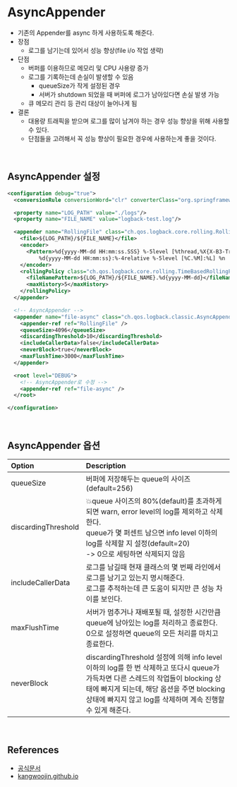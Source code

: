 # AsyncAppender

- 기존의 Appender를 async 하게 사용하도록 해준다.
- 장점
  - 로그를 남기는데 있어서 성능 향상(file i/o 작업 생략)
- 단점
  - 버퍼를 이용하므로 메모리 및 CPU 사용량 증가
  - 로그를 기록하는데 손실이 발생할 수 있음
    - queueSize가 작게 설정된 경우
    - 서버가 shutdown 되었을 때 버퍼에 로그가 남아있다면 손실 발생 가능
  - 큐 메모리 관리 등 관리 대상이 늘어나게 됨
- 결론
  - 대용량 트래픽을 받으며 로그를 많이 남겨야 하는 경우 성능 향상을 위해 사용할 수 있다.
  - 단점들을 고려해서 꼭 성능 향상이 필요한 경우에 사용하는게 좋을 것이다.

<br/>

## AsyncAppender 설정
```xml
<configuration debug="true">
  <conversionRule conversionWord="clr" converterClass="org.springframework.boot.logging.logback.ColorConverter" />

  <property name="LOG_PATH" value="./logs"/>
  <property name="FILE_NAME" value="logback-test.log"/>

  <appender name="RollingFile" class="ch.qos.logback.core.rolling.RollingFileAppender">
    <file>${LOG_PATH}/${FILE_NAME}</file>
    <encoder>
      <Pattern>%d{yyyy-MM-dd HH:mm:ss.SSS} %-5level [%thread,%X{X-B3-TraceId:-},%X{X-B3-SpanId:-},%X{X-Span-Export:-}] %logger{36} [%file:%line] - %msg ##%n</Pattern>
          %d{yyyy-MM-dd HH:mm:ss}:%-4relative %-5level [%C.%M]:%L] %n    > %msg%n
    </encoder>
    <rollingPolicy class="ch.qos.logback.core.rolling.TimeBasedRollingPolicy">
      <fileNamePattern>${LOG_PATH}/${FILE_NAME}.%d{yyyy-MM-dd}</fileNamePattern>
      <maxHistory>5</maxHistory>
    </rollingPolicy>
  </appender>

  <!-- AsyncAppender -->
  <appender name="file-async" class="ch.qos.logback.classic.AsyncAppender">
    <appender-ref ref="RollingFile" />
    <queueSize>4096</queueSize>
    <discardingThreshold>10</discardingThreshold>
    <includeCallerData>false</includeCallerData>
    <neverBlock>true</neverBlock>
    <maxFlushTime>3000</maxFlushTime>
  </appender>

  <root level="DEBUG">
    <!-- AsyncAppender로 수정 -->
    <appender-ref ref="file-async" />
  </root>

</configuration>
```

<br/>

## AsyncAppender 옵션

|Option|Description|
|:-----|:----------|
|queueSize|버퍼에 저장해두는 queue의 사이즈(default=256)<br/>|
|discardingThreshold|💥queue 사이즈의 80%(default)를 초과하게 되면 warn, error level의 log를 제외하고 삭제한다.<br/>queue가 몇 퍼센트 남으면 info level 이하의 log를 삭제할 지 설정(default=20)<br/>-> 0으로 세팅하면 삭제되지 않음|
|includeCallerData|로그를 남길때 현재 클래스의 몇 번째 라인에서 로그를 남기고 있는지 명시해준다.<br/>로그를 추적하는데 큰 도움이 되지만 큰 성능 차이를 보인다.|
|maxFlushTime|서버가 멈추거나 재배포될 때, 설정한 시간만큼 queue에 남아있는 log를 처리하고 종료한다.<br/>0으로 설정하면 queue의 모든 처리를 마치고 종료한다.|
|neverBlock|discardingThreshold 설정에 의해 info level 이하의 log를 한 번 삭제하고 또다시 queue가 가득차면 다른 스레드의 작업들이 blocking 상태에 빠지게 되는데, 해당 옵션을 주면 blocking 상태에 빠지지 않고 log를 삭제하며 계속 진행할 수 있게 해준다.|

<br/>

## References
- [공식문서](https://logback.qos.ch/manual/appenders.html#AsyncAppender)
- [kangwoojin.github.io](https://kangwoojin.github.io/programing/logback-async-appender/)